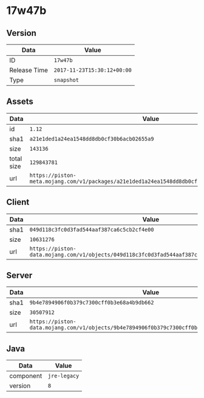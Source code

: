 # 17w47b

## Version

|**Data**        | **Value**                 |
|----------------|-------------------------|
| ID   | ```17w47b```   |
| Release Time   | ```2017-11-23T15:30:12+00:00```   |
| Type   | ```snapshot```   |

## Assets

|**Data**        | **Value**                 |
|----------------|-------------------------|
| id   | ```1.12```   |
| sha1   | ```a21e1ded1a24ea1548dd8db0cf30b6acb02655a9```   |
| size   | ```143136```   |
| total size  | ```129843781```  |
| url       | ```https://piston-meta.mojang.com/v1/packages/a21e1ded1a24ea1548dd8db0cf30b6acb02655a9/1.12.json``` |

## Client

|**Data**        | **Value**                 |
|----------------|-------------------------|
| sha1   | ```049d118c3fc0d3fad544aaf387ca6c5cb2cf4e00```   |
| size   | ```10631276```   |
| url       | ```https://piston-data.mojang.com/v1/objects/049d118c3fc0d3fad544aaf387ca6c5cb2cf4e00/client.jar``` |

## Server

|**Data**        | **Value**                 |
|----------------|-------------------------|
| sha1   | ```9b4e7894906f0b379c7300cff0b3e68a4b9db662```   |
| size   | ```30507912```   |
| url       | ```https://piston-data.mojang.com/v1/objects/9b4e7894906f0b379c7300cff0b3e68a4b9db662/server.jar``` |

## Java

|**Data**        | **Value**                 |
|----------------|-------------------------|
| component   | ```jre-legacy```   |
| version   | ```8```   |